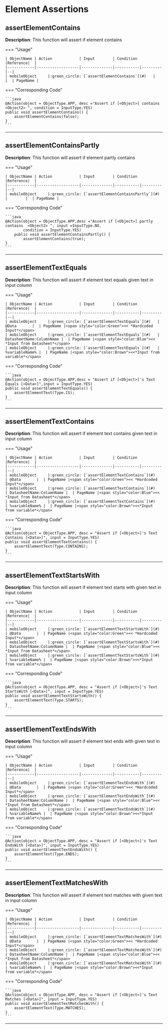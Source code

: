 # **Element Assertions** 

## **assertElementContains**

**Description**: This function will assert if element contains

=== "Usage"

    | ObjectName | Action            | Input        | Condition |Reference|  |
    |------------|-------------------|--------------|-----------|---------|--|
    | mobileObject     |:green_circle: [`assertElementContains`](#)   |        |  | PageName |
    
=== "Corresponding Code"

    ```java
    @Action(object = ObjectType.APP, desc ="Assert if [<Object>] contains <Object2> ", condition = InputType.YES)
    public void assertElementContains() {
        assertElementContains(false);
    }
    ```
----------------------

## **assertElementContainsPartly**

**Description**: This function will assert if element partly contains

=== "Usage"

    | ObjectName | Action            | Input        | Condition |Reference|  |
    |------------|-------------------|--------------|-----------|---------|--|
    | mobileObject     |:green_circle: [`assertElementContainsPartly`](#)   |        |  | PageName |
    
=== "Corresponding Code"

    ```java
    @Action(object = ObjectType.APP,desc ="Assert if [<Object>] partly contains  <Object2> ", input =InputType.NO, 
    		condition = InputType.YES)
        public void assertElementContainsPartly() {
            assertElementContains(true);
    }
    ```
----------------------

## **assertElementTextEquals**

**Description**: This function will assert if element text equals given text in input column

=== "Usage"

    
    | ObjectName | Action            | Input        | Condition |Reference|  |
    |------------|-------------------|--------------|-----------|---------|--|
    | mobileObject     |:green_circle: [`assertElementTextEquals`](#)   | @Data       |  | PageName |<span style="color:Green"><< *Hardcoded Input*</span> 
    | mobileObject     |:green_circle: [`assertElementTextEquals`](#)   | DatasheetName:ColumnName |  | PageName |<span style="color:Blue"><< *Input from Datasheet*</span>
    | mobileObject     |:green_circle: [`assertElementTextEquals`](#)   | %variableName% |  | PageName |<span style="color:Brown"><<*Input from variable*</span>

=== "Corresponding Code"

    ```java
    @Action(object = ObjectType.APP,desc = "Assert if [<Object>]'s Text Equals [<Data>]",input = InputType.YES)
    public void assertElementTextEquals() {
        assertElementText(Type.IS);
    }
    ```
----------------------

## **assertElementTextContains**

**Description**: This function will assert if element text contains given text in input column

=== "Usage"

    
    | ObjectName | Action            | Input        | Condition |Reference|  |
    |------------|-------------------|--------------|-----------|---------|--|
    | mobileObject     |:green_circle: [`assertElementTextContains`](#)   | @Data       |  | PageName |<span style="color:Green"><< *Hardcoded Input*</span> 
    | mobileObject     |:green_circle: [`assertElementTextContains`](#)   | DatasheetName:ColumnName |  | PageName |<span style="color:Blue"><< *Input from Datasheet*</span>
    | mobileObject     |:green_circle: [`assertElementTextContains`](#)   | %variableName% |  | PageName |<span style="color:Brown"><<*Input from variable*</span>

=== "Corresponding Code"

    ```java
    @Action(object = ObjectType.APP, desc = "Assert if [<Object>]'s Text Contains [<Data>]", input = InputType.YES)
    public void assertElementTextContains() {
        assertElementText(Type.CONTAINS);
    }
    ```
----------------------

## **assertElementTextStartsWith**

**Description**: This function will assert if element text starts with given text in input column

=== "Usage"

    
    | ObjectName | Action            | Input        | Condition |Reference|  |
    |------------|-------------------|--------------|-----------|---------|--|
    | mobileObject     |:green_circle: [`assertElementTextStartsWith`](#)   | @Data       |  | PageName |<span style="color:Green"><< *Hardcoded Input*</span> 
    | mobileObject     |:green_circle: [`assertElementTextStartsWith`](#)   | DatasheetName:ColumnName |  | PageName |<span style="color:Blue"><< *Input from Datasheet*</span>
    | mobileObject     |:green_circle: [`assertElementTextStartsWith`](#)   | %variableName% |  | PageName |<span style="color:Brown"><<*Input from variable*</span>

=== "Corresponding Code"

    ```java
    @Action(object = ObjectType.APP, desc = "Assert if [<Object>]'s Text StartsWith [<Data>]", input = InputType.YES)
    public void assertElementTextStartsWith() {
        assertElementText(Type.STARTS);
    }
    ```
----------------------

## **assertElementTextEndsWith**

**Description**: This function will assert if element text ends with given text in input column

=== "Usage"

    
    | ObjectName | Action            | Input        | Condition |Reference|  |
    |------------|-------------------|--------------|-----------|---------|--|
    | mobileObject     |:green_circle: [`assertElementTextEndsWith`](#)   | @Data       |  | PageName |<span style="color:Green"><< *Hardcoded Input*</span> 
    | mobileObject     |:green_circle: [`assertElementTextEndsWith`](#)   | DatasheetName:ColumnName |  | PageName |<span style="color:Blue"><< *Input from Datasheet*</span>
    | mobileObject     |:green_circle: [`assertElementTextEndsWith`](#)   | %variableName% |  | PageName |<span style="color:Brown"><<*Input from variable*</span>

=== "Corresponding Code"

    ```java
    @Action(object = ObjectType.APP, desc = "Assert if [<Object>]'s Text EndsWith [<Data>]", input = InputType.YES)
    public void assertElementTextEndsWith() {
        assertElementText(Type.ENDS);
    }
    ```
----------------------

## **assertElementTextMatchesWith**

**Description**: This function will assert if element text matches with given text in input column

=== "Usage"

    
    | ObjectName | Action            | Input        | Condition |Reference|  |
    |------------|-------------------|--------------|-----------|---------|--|
    | mobileObject     |:green_circle: [`assertElementTextMatchesWith`](#)   | @Data       |  | PageName |<span style="color:Green"><< *Hardcoded Input*</span> 
    | mobileObject     |:green_circle: [`assertElementTextMatchesWith`](#)   | DatasheetName:ColumnName |  | PageName |<span style="color:Blue"><< *Input from Datasheet*</span>
    | mobileObject     |:green_circle: [`assertElementTextMatchesWith`](#)   | %variableName% |  | PageName |<span style="color:Brown"><<*Input from variable*</span>

=== "Corresponding Code"

    ```java
    @Action(object = ObjectType.APP, desc = "Assert if [<Object>]'s Text Matches [<Data>]", input = InputType.YES)
    public void assertElementTextMatchesWith() {
        assertElementText(Type.MATCHES);
    }
    ```
----------------------